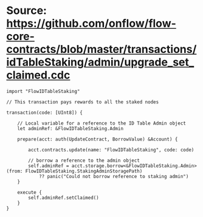 # Source: https://github.com/onflow/flow-core-contracts/blob/master/transactions/idTableStaking/admin/upgrade_set_claimed.cdc

```
import "FlowIDTableStaking"

// This transaction pays rewards to all the staked nodes

transaction(code: [UInt8]) {

    // Local variable for a reference to the ID Table Admin object
    let adminRef: &FlowIDTableStaking.Admin

    prepare(acct: auth(UpdateContract, BorrowValue) &Account) {

        acct.contracts.update(name: "FlowIDTableStaking", code: code)

        // borrow a reference to the admin object
        self.adminRef = acct.storage.borrow<&FlowIDTableStaking.Admin>(from: FlowIDTableStaking.StakingAdminStoragePath)
            ?? panic("Could not borrow reference to staking admin")
    }

    execute {
        self.adminRef.setClaimed()
    }
}
```